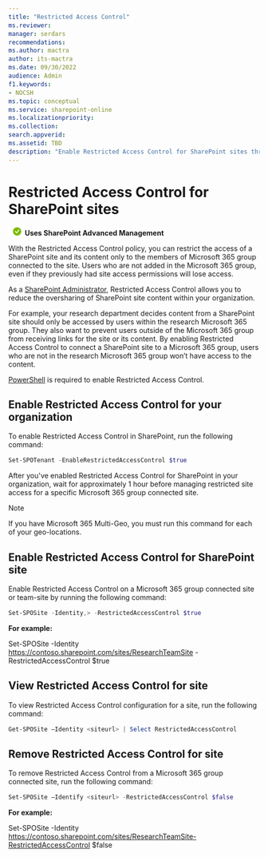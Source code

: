 ```yaml
---
title: "Restricted Access Control"
ms.reviewer: 
manager: serdars
recommendations: 
ms.author: mactra
author: its-mactra
ms.date: 09/30/2022
audience: Admin
f1.keywords:
- NOCSH 
ms.topic: conceptual
ms.service: sharepoint-online
ms.localizationpriority: 
ms.collection:  
search.appverid:
ms.assetid: TBD
description: "Enable Restricted Access Control for SharePoint sites through Microsoft 365 Group Membership"
---
```

# Restricted Access Control for SharePoint sites

![](media/yes.png) **Uses SharePoint Advanced Management**

With the Restricted Access Control policy, you can restrict the access of a SharePoint site and its content only to the members of Microsoft 365 group connected to the site. Users who are not added in the Microsoft 365 group, even if they previously had site access permissions will lose access.

As a [SharePoint Administrator](sharepoint-admin-role.md), Restricted Access Control allows you to reduce the oversharing of SharePoint site content within your organization.

For example, your research department decides content from a SharePoint site should only be accessed by users within the research Microsoft 365 group. They also want to prevent users outside of the Microsoft 365 group from receiving links for the site or its content. By enabling Restricted Access Control to connect a SharePoint site to a Microsoft 365 group, users who are not in the research Microsoft 365 group won’t have access to the content. 

[PowerShell](https://learn.microsoft.com/powershell/sharepoint/sharepoint-online/connect-sharepoint-online) is required to enable Restricted Access Control. 

## Enable Restricted Access Control for your organization

To enable Restricted Access Control in SharePoint, run the following command:

```Powershell
Set-SPOTenant -EnableRestrictedAccessControl $true
```

After you've enabled Restricted Access Control for SharePoint in your organization, wait for approximately 1 hour before managing restricted site access for a specific Microsoft 365 group connected site.

> [!NOTE]
> If you have Microsoft 365 Multi-Geo, you must run this command for each of your geo-locations.

## Enable Restricted Access Control for SharePoint site

Enable Restricted Access Control on a Microsoft 365 group connected site or team-site by running the following command:

```Powershell
Set-SPOSite -Identity,> -RestrictedAccessControl $true
```

**For example:**

Set-SPOSite -Identity <https://contoso.sharepoint.com/sites/ResearchTeamSite> -RestrictedAccessControl $true

## View Restricted Access Control for site

To view Restricted Access Control configuration for a site, run the following command:

```Powershell
Get-SPOSite –Identity <siteurl> | Select RestrictedAccessControl
```

## Remove Restricted Access Control for site

To remove Restricted Access Control from a Microsoft 365 group connected site, run the following command:

```Powershell
Set-SPOSite –Identify <siteurl> -RestrictedAccessControl $false
```

**For example:**

Set-SPOSite -Identity <https://contoso.sharepoint.com/sites/ResearchTeamSite-RestrictedAccessControl> $false
